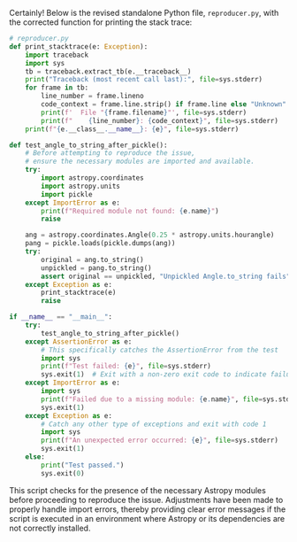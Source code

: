 Certainly! Below is the revised standalone Python file, `reproducer.py`, with the corrected function for printing the stack trace:

```python
# reproducer.py
def print_stacktrace(e: Exception):
    import traceback
    import sys
    tb = traceback.extract_tb(e.__traceback__)
    print("Traceback (most recent call last):", file=sys.stderr)
    for frame in tb:
        line_number = frame.lineno
        code_context = frame.line.strip() if frame.line else "Unknown"
        print(f'  File "{frame.filename}"', file=sys.stderr)
        print(f"    {line_number}: {code_context}", file=sys.stderr)
    print(f"{e.__class__.__name__}: {e}", file=sys.stderr)

def test_angle_to_string_after_pickle():
    # Before attempting to reproduce the issue,
    # ensure the necessary modules are imported and available.
    try:
        import astropy.coordinates
        import astropy.units
        import pickle
    except ImportError as e:
        print(f"Required module not found: {e.name}")
        raise

    ang = astropy.coordinates.Angle(0.25 * astropy.units.hourangle)
    pang = pickle.loads(pickle.dumps(ang))
    try:
        original = ang.to_string()
        unpickled = pang.to_string()
        assert original == unpickled, "Unpickled Angle.to_string fails"
    except Exception as e:
        print_stacktrace(e)
        raise

if __name__ == "__main__":
    try:
        test_angle_to_string_after_pickle()
    except AssertionError as e:
        # This specifically catches the AssertionError from the test
        import sys
        print(f"Test failed: {e}", file=sys.stderr)
        sys.exit(1)  # Exit with a non-zero exit code to indicate failure
    except ImportError as e:
        import sys
        print(f"Failed due to a missing module: {e.name}", file=sys.stderr)
        sys.exit(1)
    except Exception as e:
        # Catch any other type of exceptions and exit with code 1
        import sys
        print(f"An unexpected error occurred: {e}", file=sys.stderr)
        sys.exit(1)
    else:
        print("Test passed.")
        sys.exit(0)
```

This script checks for the presence of the necessary Astropy modules before proceeding to reproduce the issue. Adjustments have been made to properly handle import errors, thereby providing clear error messages if the script is executed in an environment where Astropy or its dependencies are not correctly installed.